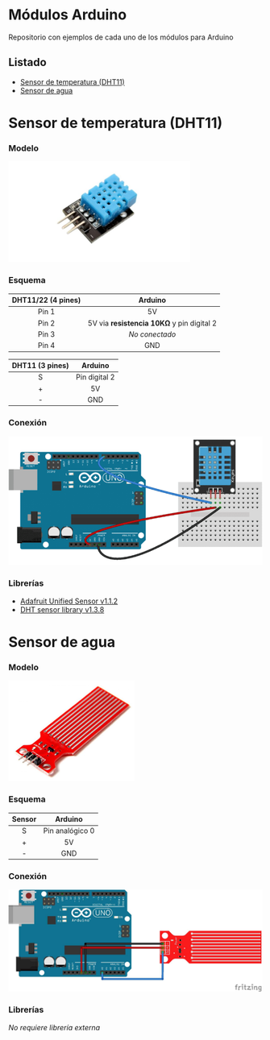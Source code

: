 # Módulos Arduino
Repositorio con ejemplos de cada uno de los módulos para Arduino

## Listado

- [Sensor de temperatura (DHT11)](https://github.com/javinair/modulos_arduino#sensor-de-temperatura-dht11)
- [Sensor de agua](https://github.com/javinair/modulos_arduino#sensor-de-agua)



# Sensor de temperatura (**DHT11**)

### Modelo
<img src="https://github.com/javinair/modulos_arduino/blob/master/DHT11/res/sensor.jpg" height="200px">

### Esquema
DHT11/22 (4 pines) | Arduino
:-------------: |:-------------:
Pin 1      | 5V |
Pin 2      |5V via **resistencia 10KΩ** y pin digital 2|
Pin 3 | *No conectado*
Pin 4 |GND|

DHT11 (3 pines) | Arduino
:-------------: |:-------------:
S      | Pin digital 2 |
\+      | 5V|
\- |GND |

### Conexión
![Conexión](https://github.com/javinair/modulos_arduino/blob/master/DHT11/res/conexion.png)

### Librerías
- [Adafruit Unified Sensor v1.1.2](https://github.com/adafruit/Adafruit_Sensor)
- [DHT sensor library v1.3.8](https://github.com/adafruit/DHT-sensor-library)


# Sensor de agua

### Modelo
<img src="https://github.com/javinair/modulos_arduino/blob/master/Sensor_agua/res/sensor.jpg" height="200px">

### Esquema
Sensor | Arduino
:-------------: |:-------------:
S      | Pin analógico 0 |
\+      | 5V|
\- |GND |

### Conexión
![Conexión](https://github.com/javinair/modulos_arduino/blob/master/Sensor_agua/res/conexion.jpg)

### Librerías
*No requiere librería externa*